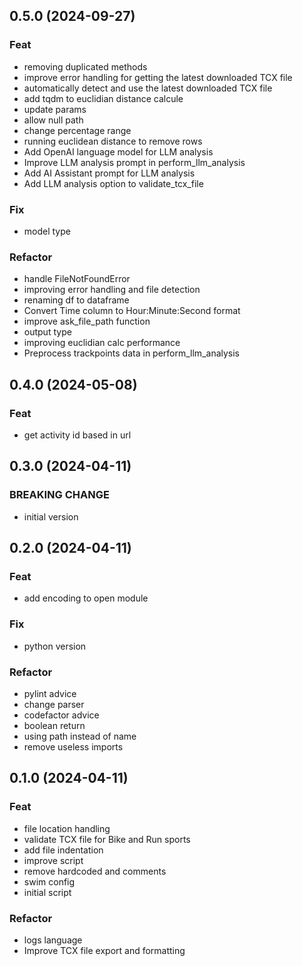 ## 0.5.0 (2024-09-27)

### Feat

- removing duplicated methods
- improve error handling for getting the latest downloaded TCX file
- automatically detect and use the latest downloaded TCX file
- add tqdm to euclidian distance calcule
- update params
- allow null path
- change percentage range
- running euclidean distance to remove rows
- Add OpenAI language model for LLM analysis
- Improve LLM analysis prompt in perform_llm_analysis
- Add AI Assistant prompt for LLM analysis
- Add LLM analysis option to validate_tcx_file

### Fix

- model type

### Refactor

- handle FileNotFoundError
- improving error handling and file detection
- renaming df to dataframe
- Convert Time column to Hour:Minute:Second format
- improve ask_file_path function
- output type
- improving euclidian calc performance
- Preprocess trackpoints data in perform_llm_analysis

## 0.4.0 (2024-05-08)

### Feat

- get activity id based in url

## 0.3.0 (2024-04-11)

### BREAKING CHANGE

- initial version

## 0.2.0 (2024-04-11)

### Feat

- add encoding to open module

### Fix

- python version

### Refactor

- pylint advice
- change parser
- codefactor advice
- boolean return
- using path instead of name
- remove useless imports

## 0.1.0 (2024-04-11)

### Feat

- file location handling
- validate TCX file for Bike and Run sports
- add file indentation
- improve script
- remove hardcoded and comments
- swim config
- initial script

### Refactor

- logs language
- Improve TCX file export and formatting
